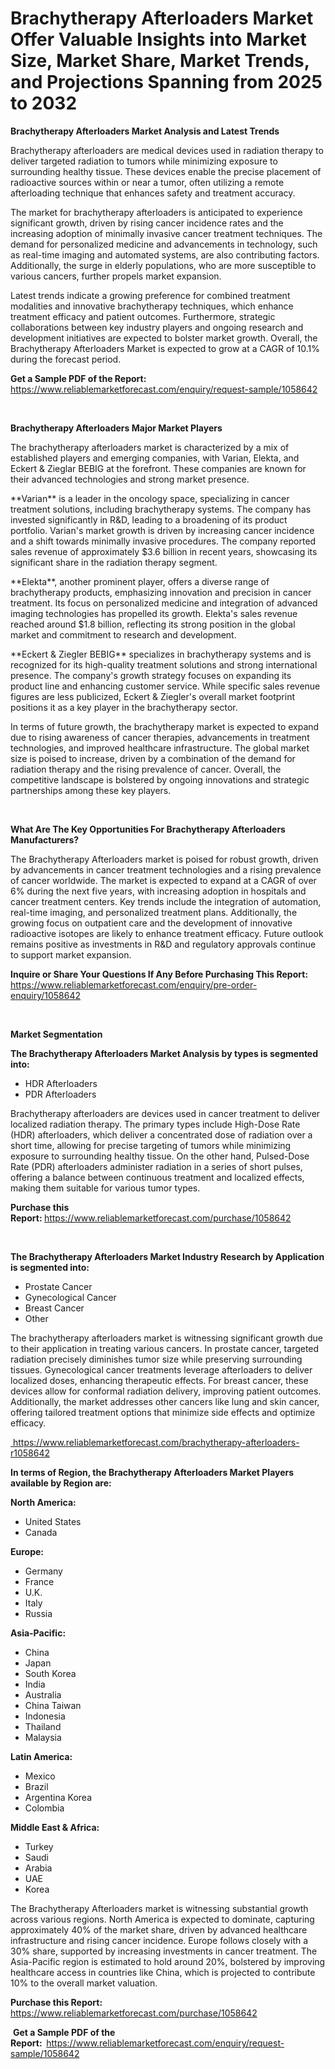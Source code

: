 <p><h1>Brachytherapy Afterloaders Market Offer Valuable Insights into Market Size, Market Share, Market Trends, and Projections Spanning from 2025 to 2032</h1></p><p><strong>Brachytherapy Afterloaders Market Analysis and Latest Trends</strong></p>
<p><p>Brachytherapy afterloaders are medical devices used in radiation therapy to deliver targeted radiation to tumors while minimizing exposure to surrounding healthy tissue. These devices enable the precise placement of radioactive sources within or near a tumor, often utilizing a remote afterloading technique that enhances safety and treatment accuracy. </p><p>The market for brachytherapy afterloaders is anticipated to experience significant growth, driven by rising cancer incidence rates and the increasing adoption of minimally invasive cancer treatment techniques. The demand for personalized medicine and advancements in technology, such as real-time imaging and automated systems, are also contributing factors. Additionally, the surge in elderly populations, who are more susceptible to various cancers, further propels market expansion.</p><p>Latest trends indicate a growing preference for combined treatment modalities and innovative brachytherapy techniques, which enhance treatment efficacy and patient outcomes. Furthermore, strategic collaborations between key industry players and ongoing research and development initiatives are expected to bolster market growth. Overall, the Brachytherapy Afterloaders Market is expected to grow at a CAGR of 10.1% during the forecast period.</p></p>
<p><strong>Get a Sample PDF of the Report:&nbsp;</strong> <a href="https://www.reliablemarketforecast.com/enquiry/request-sample/1058642?utm_campaign=1130&utm_medium=2&utm_source=Github&utm_content=ia&utm_term=13042025&utm_id=brachytherapy-afterloaders">https://www.reliablemarketforecast.com/enquiry/request-sample/1058642</a></p>
<p>&nbsp;</p>
<p><strong>Brachytherapy Afterloaders Major Market Players</strong></p>
<p><p>The brachytherapy afterloaders market is characterized by a mix of established players and emerging companies, with Varian, Elekta, and Eckert & Zieglar BEBIG at the forefront. These companies are known for their advanced technologies and strong market presence.</p><p>**Varian** is a leader in the oncology space, specializing in cancer treatment solutions, including brachytherapy systems. The company has invested significantly in R&D, leading to a broadening of its product portfolio. Varian's market growth is driven by increasing cancer incidence and a shift towards minimally invasive procedures. The company reported sales revenue of approximately $3.6 billion in recent years, showcasing its significant share in the radiation therapy segment.</p><p>**Elekta**, another prominent player, offers a diverse range of brachytherapy products, emphasizing innovation and precision in cancer treatment. Its focus on personalized medicine and integration of advanced imaging technologies has propelled its growth. Elekta's sales revenue reached around $1.8 billion, reflecting its strong position in the global market and commitment to research and development.</p><p>**Eckert & Ziegler BEBIG** specializes in brachytherapy systems and is recognized for its high-quality treatment solutions and strong international presence. The company's growth strategy focuses on expanding its product line and enhancing customer service. While specific sales revenue figures are less publicized, Eckert & Ziegler's overall market footprint positions it as a key player in the brachytherapy sector.</p><p>In terms of future growth, the brachytherapy market is expected to expand due to rising awareness of cancer therapies, advancements in treatment technologies, and improved healthcare infrastructure. The global market size is poised to increase, driven by a combination of the demand for radiation therapy and the rising prevalence of cancer. Overall, the competitive landscape is bolstered by ongoing innovations and strategic partnerships among these key players.</p></p>
<p>&nbsp;</p>
<p><strong>What Are The Key Opportunities For Brachytherapy Afterloaders Manufacturers?</strong></p>
<p><p>The Brachytherapy Afterloaders market is poised for robust growth, driven by advancements in cancer treatment technologies and a rising prevalence of cancer worldwide. The market is expected to expand at a CAGR of over 6% during the next five years, with increasing adoption in hospitals and cancer treatment centers. Key trends include the integration of automation, real-time imaging, and personalized treatment plans. Additionally, the growing focus on outpatient care and the development of innovative radioactive isotopes are likely to enhance treatment efficacy. Future outlook remains positive as investments in R&D and regulatory approvals continue to support market expansion.</p></p>
<p><strong>Inquire or Share Your Questions If Any Before Purchasing This Report:</strong> <a href="https://www.reliablemarketforecast.com/enquiry/pre-order-enquiry/1058642?utm_campaign=1130&utm_medium=2&utm_source=Github&utm_content=ia&utm_term=13042025&utm_id=brachytherapy-afterloaders">https://www.reliablemarketforecast.com/enquiry/pre-order-enquiry/1058642</a></p>
<p>&nbsp;</p>
<p><strong>Market Segmentation</strong></p>
<p><strong>The Brachytherapy Afterloaders Market Analysis by types is segmented into:</strong></p>
<p><ul><li>HDR Afterloaders</li><li>PDR Afterloaders</li></ul></p>
<p><p>Brachytherapy afterloaders are devices used in cancer treatment to deliver localized radiation therapy. The primary types include High-Dose Rate (HDR) afterloaders, which deliver a concentrated dose of radiation over a short time, allowing for precise targeting of tumors while minimizing exposure to surrounding healthy tissue. On the other hand, Pulsed-Dose Rate (PDR) afterloaders administer radiation in a series of short pulses, offering a balance between continuous treatment and localized effects, making them suitable for various tumor types.</p></p>
<p><strong>Purchase this Report:&nbsp;</strong><a href="https://www.reliablemarketforecast.com/purchase/1058642?utm_campaign=1130&utm_medium=2&utm_source=Github&utm_content=ia&utm_term=13042025&utm_id=brachytherapy-afterloaders">https://www.reliablemarketforecast.com/purchase/1058642</a></p>
<p>&nbsp;</p>
<p><strong>The Brachytherapy Afterloaders Market Industry Research by Application is segmented into:</strong></p>
<p><ul><li>Prostate Cancer</li><li>Gynecological Cancer</li><li>Breast Cancer</li><li>Other</li></ul></p>
<p><p>The brachytherapy afterloaders market is witnessing significant growth due to their application in treating various cancers. In prostate cancer, targeted radiation precisely diminishes tumor size while preserving surrounding tissues. Gynecological cancer treatments leverage afterloaders to deliver localized doses, enhancing therapeutic effects. For breast cancer, these devices allow for conformal radiation delivery, improving patient outcomes. Additionally, the market addresses other cancers like lung and skin cancer, offering tailored treatment options that minimize side effects and optimize efficacy.</p></p>
<p><a href="https://www.reliablemarketforecast.com/brachytherapy-afterloaders-r1058642?utm_campaign=1130&utm_medium=2&utm_source=Github&utm_content=ia&utm_term=13042025&utm_id=brachytherapy-afterloaders">&nbsp;https://www.reliablemarketforecast.com/brachytherapy-afterloaders-r1058642</a></p>
<p><strong>In terms of Region, the Brachytherapy Afterloaders Market Players available by Region are:</strong></p>
<p>
    <p> <strong> North America: </strong>
        <ul>
            <li>United States</li>
            <li>Canada</li>
        </ul>
        </p> 
    <p> <strong> Europe: </strong>
        <ul>
            <li>Germany</li>
            <li>France</li>
            <li>U.K.</li>
            <li>Italy</li>
            <li>Russia</li>
        </ul>
        </p> 
    <p> <strong> Asia-Pacific: </strong>
        <ul>
            <li>China</li>
            <li>Japan</li>
            <li>South Korea</li>
            <li>India</li>
            <li>Australia</li>
            <li>China Taiwan</li>
            <li>Indonesia</li>
            <li>Thailand</li>
            <li>Malaysia</li>
        </ul>
        </p> 
    <p> <strong> Latin America: </strong>
        <ul>
            <li>Mexico</li>
            <li>Brazil</li>
            <li>Argentina Korea</li>
            <li>Colombia</li>
        </ul>
        </p> 
    <p> <strong> Middle East & Africa: </strong>
        <ul>
            <li>Turkey</li>
            <li>Saudi</li>
            <li>Arabia</li>
            <li>UAE</li>
            <li>Korea</li>
        </ul>
    </p>
    </p>
<p><p>The Brachytherapy Afterloaders market is witnessing substantial growth across various regions. North America is expected to dominate, capturing approximately 40% of the market share, driven by advanced healthcare infrastructure and rising cancer incidence. Europe follows closely with a 30% share, supported by increasing investments in cancer treatment. The Asia-Pacific region is estimated to hold around 20%, bolstered by improving healthcare access in countries like China, which is projected to contribute 10% to the overall market valuation.</p></p>
<p><strong>Purchase this Report: </strong><a href="https://www.reliablemarketforecast.com/purchase/1058642?utm_campaign=1130&utm_medium=2&utm_source=Github&utm_content=ia&utm_term=13042025&utm_id=brachytherapy-afterloaders">https://www.reliablemarketforecast.com/purchase/1058642</a></p>
<p>&nbsp;<strong>Get a Sample PDF of the Report:&nbsp;&nbsp;</strong><a href="https://www.reliablemarketforecast.com/enquiry/request-sample/1058642?utm_campaign=1130&utm_medium=2&utm_source=Github&utm_content=ia&utm_term=13042025&utm_id=brachytherapy-afterloaders">https://www.reliablemarketforecast.com/enquiry/request-sample/1058642</a></p>
<p><strong></strong></p>
<p><p></p><p></p><p></p></p>
